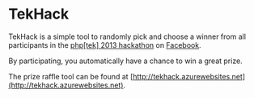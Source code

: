 # TekHack

TekHack is a simple tool to randomly pick and choose a winner from all
participants in the [php[tek] 2013 hackathon](https://www.facebook.com/events/364378906997047)
on [Facebook](https://www.facebook.com).

By participating, you automatically have a chance to win a great prize.

The prize raffle tool can be found at [http://tekhack.azurewebsites.net](http://tekhack.azurewebsites.net).